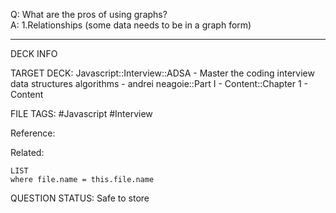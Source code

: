 Q: What are the pros of using graphs?  
A: 1.Relationships (some data needs to be in a graph form)
<!--ID: 1693659892180-->

---

DECK INFO

TARGET DECK: Javascript::Interview::ADSA - Master the coding interview data structures algorithms - andrei neagoie::Part I - Content::Chapter 1 - Content

FILE TAGS: #Javascript #Interview

Reference:

Related:

```dataview
LIST
where file.name = this.file.name
```


QUESTION STATUS: Safe to store